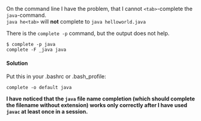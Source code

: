 On the command line I have the problem, that I cannot `<tab>`-complete the `java`-command.\
`java he<tab>` will **not** complete to `java helloworld.java`

There is the `complete -p` command, but the output does not help.

```
$ complete -p java
complete -F _java java
```

#### Solution
Put this in your .bashrc or .bash_profile:
```
complete -o default java
```

**I have noticed that the `java` file name completion (which should complete the filename without extension) works only correctly after I have used `javac` at least once in a session.**
